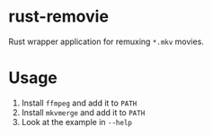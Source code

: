 # rust-removie
Rust wrapper application for remuxing `*.mkv` movies.

# Usage
1. Install `ffmpeg` and add it to `PATH`
2. Install `mkvmerge` and add it to `PATH`
3. Look at the example in `--help`
